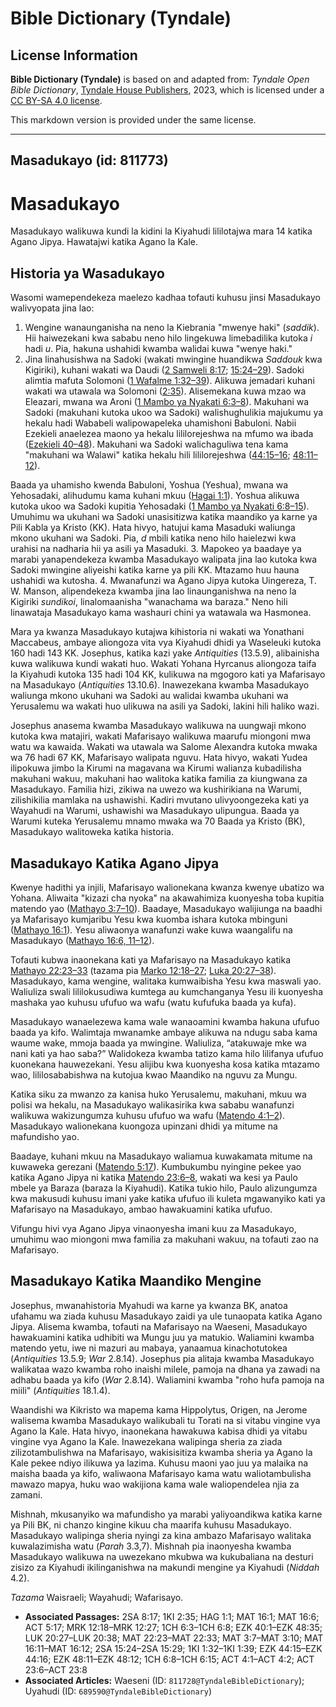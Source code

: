 # Bible Dictionary (Tyndale)

## License Information

**Bible Dictionary (Tyndale)** is based on and adapted from: _Tyndale Open Bible Dictionary_, [Tyndale House Publishers](https://tyndaleopenresources.com/), 2023, which is licensed under a [CC BY-SA 4.0 license](https://creativecommons.org/licenses/by-sa/4.0/legalcode.en).

This markdown version is provided under the same license.



--------------------------------

## Masadukayo (id: 811773)

Masadukayo
==========

Masadukayo walikuwa kundi la kidini la Kiyahudi lililotajwa mara 14 katika Agano Jipya. Hawatajwi katika Agano la Kale.

Historia ya Wasadukayo
----------------------

Wasomi wamependekeza maelezo kadhaa tofauti kuhusu jinsi Masadukayo walivyopata jina lao:

1. Wengine wanaunganisha na neno la Kiebrania "mwenye haki" (*saddik*). Hii haiwezekani kwa sababu neno hilo lingekuwa limebadilika kutoka *i* hadi *u*. Pia, hakuna ushahidi kwamba walidai kuwa "wenye haki."
2. Jina linahusishwa na Sadoki (wakati mwingine huandikwa *Saddouk* kwa Kigiriki), kuhani wakati wa Daudi ([2 Samweli 8:17](https://ref.ly/2Sam8:17); [15:24–29](https://ref.ly/2Sam15:24-2Sam15:29)). Sadoki alimtia mafuta Solomoni ([1 Wafalme 1:32–39](https://ref.ly/1Kgs1:32-1Kgs1:39)). Alikuwa jemadari kuhani wakati wa utawala wa Solomoni ([2:35](https://ref.ly/1Kgs2:35)). Alisemekana kuwa mzao wa Eleazari, mwana wa Aroni ([1 Mambo ya Nyakati 6:3–8](https://ref.ly/1Chr6:3-1Chr6:8)). Makuhani wa Sadoki (makuhani kutoka ukoo wa Sadoki) walishughulikia majukumu ya hekalu hadi Wababeli walipowapeleka uhamishoni Babuloni. Nabii Ezekieli anaelezea maono ya hekalu lililorejeshwa na mfumo wa ibada ([Ezekieli 40–48](https://ref.ly/Ezek40:1-Ezek48:35)). Makuhani wa Sadoki walichaguliwa tena kama "makuhani wa Walawi" katika hekalu hili lililorejeshwa ([44:15–16](https://ref.ly/Ezek44:15-Ezek44:16); [48:11–12](https://ref.ly/Ezek48:11-Ezek48:12)). 
  
Baada ya uhamisho kwenda Babuloni, Yoshua (Yeshua), mwana wa Yehosadaki, alihudumu kama kuhani mkuu ([Hagai 1:1](https://ref.ly/Hag1:1)). Yoshua alikuwa kutoka ukoo wa Sadoki kupitia Yehosadaki ([1 Mambo ya Nyakati 6:8–15](https://ref.ly/1Chr6:8-1Chr6:15)). Umuhimu wa ukuhani wa Sadoki unasisitizwa katika maandiko ya karne ya Pili Kabla ya Kristo (KK). Hata hivyo, hatujui kama Masaduki waliunga mkono ukuhani wa Sadoki. Pia, *d* mbili katika neno hilo haielezwi kwa urahisi na nadharia hii ya asili ya Masaduki.
3. Mapokeo ya baadaye ya marabi yanapendekeza kwamba Masadukayo walipata jina lao kutoka kwa Sadoki mwingine aliyeishi katika karne ya pili KK. Mtazamo huu hauna ushahidi wa kutosha.
4. Mwanafunzi wa Agano Jipya kutoka Uingereza, T. W. Manson, alipendekeza kwamba jina lao linaunganishwa na neno la Kigiriki *sundikoi*, linalomaanisha "wanachama wa baraza." Neno hili linawataja Masadukayo kama washauri chini ya watawala wa Hasmonea.

Mara ya kwanza Masadukayo kutajwa kihistoria ni wakati wa Yonathani Maccabeus, ambaye aliongoza vita vya Kiyahudi dhidi ya Waseleuki kutoka 160 hadi 143 KK. Josephus, katika kazi yake *Antiquities* (13\.5\.9\), alibainisha kuwa walikuwa kundi wakati huo. Wakati Yohana Hyrcanus aliongoza taifa la Kiyahudi kutoka 135 hadi 104 KK, kulikuwa na mgogoro kati ya Mafarisayo na Masadukayo (*Antiquities* 13\.10\.6\). Inawezekana kwamba Masadukayo waliunga mkono ukuhani wa Sadoki au walidai kwamba ukuhani wa Yerusalemu wa wakati huo ulikuwa na asili ya Sadoki, lakini hili haliko wazi.

Josephus anasema kwamba Masadukayo walikuwa na uungwaji mkono kutoka kwa matajiri, wakati Mafarisayo walikuwa maarufu miongoni mwa watu wa kawaida. Wakati wa utawala wa Salome Alexandra kutoka mwaka wa 76 hadi 67 KK, Mafarisayo walipata nguvu. Hata hivyo, wakati Yudea ilipokuwa jimbo la Kirumi na magavana wa Kirumi walianza kubadilisha makuhani wakuu, makuhani hao walitoka katika familia za kiungwana za Masadukayo. Familia hizi, zikiwa na uwezo wa kushirikiana na Warumi, zilishikilia mamlaka na ushawishi. Kadiri mvutano ulivyoongezeka kati ya Wayahudi na Warumi, ushawishi wa Masadukayo ulipungua. Baada ya Warumi kuteka Yerusalemu mnamo mwaka wa 70 Baada ya Kristo (BK), Masadukayo walitoweka katika historia.

Masadukayo Katika Agano Jipya
-----------------------------

Kwenye hadithi ya injili, Mafarisayo walionekana kwanza kwenye ubatizo wa Yohana. Aliwaita "kizazi cha nyoka" na akawahimiza kuonyesha toba kupitia matendo yao ([Mathayo 3:7–10](https://ref.ly/Matt3:7-Matt3:10)). Baadaye, Masadukayo walijiunga na baadhi ya Mafarisayo kumjaribu Yesu kwa kuomba ishara kutoka mbinguni ([Mathayo 16:1](https://ref.ly/Matt16:1)). Yesu aliwaonya wanafunzi wake kuwa waangalifu na Masadukayo ([Mathayo 16:6, 11–12](https://ref.ly/Matt16:6,Matt16:11-Matt16:12)).

Tofauti kubwa inaonekana kati ya Mafarisayo na Masadukayo katika [Mathayo 22:23–33](https://ref.ly/Matt22:23-Matt22:33) (tazama pia [Marko 12:18–27](https://ref.ly/Mark12:18-Mark12:27); [Luka 20:27–38](https://ref.ly/Luke20:27-Luke20:38)). Masadukayo, kama wengine, walitaka kumwaibisha Yesu kwa maswali yao. Waliuliza swali lililokusudiwa kumtega au kumchanganya Yesu ili kuonyesha mashaka yao kuhusu ufufuo wa wafu (watu kufufuka baada ya kufa).

Masadukayo wanaelezewa kama wale wanaoamini kwamba hakuna ufufuo baada ya kifo. Walimtaja mwanamke ambaye alikuwa na ndugu saba kama waume wake, mmoja baada ya mwingine. Waliuliza, “atakuwaje mke wa nani kati ya hao saba?” Walidokeza kwamba tatizo kama hilo lilifanya ufufuo kuonekana hauwezekani. Yesu alijibu kwa kuonyesha kosa katika mtazamo wao, lililosababishwa na kutojua kwao Maandiko na nguvu za Mungu.

Katika siku za mwanzo za kanisa huko Yerusalemu, makuhani, mkuu wa polisi wa hekalu, na Masadukayo walikasirika kwa sababu wanafunzi walikuwa wakizungumza kuhusu ufufuo wa wafu ([Matendo 4:1–2](https://ref.ly/Acts4:1-Acts4:2)). Masadukayo walionekana kuongoza upinzani dhidi ya mitume na mafundisho yao.

Baadaye, kuhani mkuu na Masadukayo waliamua kuwakamata mitume na kuwaweka gerezani ([Matendo 5:17](https://ref.ly/Acts5:17)). Kumbukumbu nyingine pekee yao katika Agano Jipya ni katika [Matendo 23:6–8](https://ref.ly/Acts23:6-Acts23:8), wakati wa kesi ya Paulo mbele ya Baraza (baraza la Kiyahudi). Katika tukio hilo, Paulo alizungumza kwa makusudi kuhusu imani yake katika ufufuo ili kuleta mgawanyiko kati ya Mafarisayo na Masadukayo, ambao hawakuamini katika ufufuo.

Vifungu hivi vya Agano Jipya vinaonyesha imani kuu za Masadukayo, umuhimu wao miongoni mwa familia za makuhani wakuu, na tofauti zao na Mafarisayo.

Masadukayo Katika Maandiko Mengine
----------------------------------

Josephus, mwanahistoria Myahudi wa karne ya kwanza BK, anatoa ufahamu wa ziada kuhusu Masadukayo zaidi ya ule tunaopata katika Agano Jipya. Alisema kwamba, tofauti na Mafarisayo na Waeseni, Masadukayo hawakuamini katika udhibiti wa Mungu juu ya matukio. Waliamini kwamba matendo yetu, iwe ni mazuri au mabaya, yanaamua kinachotutokea (*Antiquities* 13\.5\.9; *War* 2\.8\.14\). Josephus pia alitaja kwamba Masadukayo walikataa wazo kwamba roho inaishi milele, pamoja na dhana ya zawadi na adhabu baada ya kifo (*War* 2\.8\.14\). Waliamini kwamba "roho hufa pamoja na miili" (*Antiquities* 18\.1\.4\). 

Waandishi wa Kikristo wa mapema kama Hippolytus, Origen, na Jerome walisema kwamba Masadukayo walikubali tu Torati na si vitabu vingine vya Agano la Kale. Hata hivyo, inaonekana hawakuwa kabisa dhidi ya vitabu vingine vya Agano la Kale. Inawezekana walipinga sheria za ziada zilizotambulishwa na Mafarisayo, wakisisitiza kwamba sheria ya Agano la Kale pekee ndiyo ilikuwa ya lazima. Kuhusu maoni yao juu ya malaika na maisha baada ya kifo, waliwaona Mafarisayo kama watu waliotambulisha mawazo mapya, huku wao wakijiona kama wale waliopendelea njia za zamani.

Mishnah, mkusanyiko wa mafundisho ya marabi yaliyoandikwa katika karne ya Pili BK, ni chanzo kingine kikuu cha maarifa kuhusu Masadukayo. Masadukayo walipinga sheria nyingi za kina ambazo Mafarisayo walitaka kuwalazimisha watu (*Parah* 3\.3,7\). Mishnah pia inaonyesha kwamba Masadukayo walikuwa na uwezekano mkubwa wa kukubaliana na desturi zisizo za Kiyahudi ikilinganishwa na makundi mengine ya Kiyahudi (*Niddah* 4\.2\).

*Tazama* Waisraeli; Wayahudi; Wafarisayo.

* **Associated Passages:** 2SA 8:17; 1KI 2:35; HAG 1:1; MAT 16:1; MAT 16:6; ACT 5:17; MRK 12:18–MRK 12:27; 1CH 6:3–1CH 6:8; EZK 40:1–EZK 48:35; LUK 20:27–LUK 20:38; MAT 22:23–MAT 22:33; MAT 3:7–MAT 3:10; MAT 16:11–MAT 16:12; 2SA 15:24–2SA 15:29; 1KI 1:32–1KI 1:39; EZK 44:15–EZK 44:16; EZK 48:11–EZK 48:12; 1CH 6:8–1CH 6:15; ACT 4:1–ACT 4:2; ACT 23:6–ACT 23:8
* **Associated Articles:** Waeseni (ID: `811728@TyndaleBibleDictionary`); Uyahudi (ID: `689590@TyndaleBibleDictionary`)

